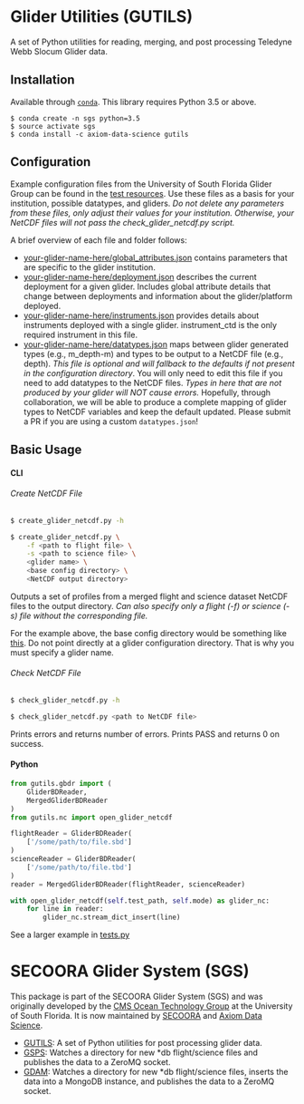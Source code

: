 # Glider Utilities (GUTILS)

A set of Python utilities for reading, merging, and post processing Teledyne Webb Slocum Glider data.


## Installation

Available through [`conda`](http://conda.pydata.org/docs/install/quick.html). This library requires Python 3.5 or above.

```
$ conda create -n sgs python=3.5
$ source activate sgs
$ conda install -c axiom-data-science gutils
```


## Configuration

Example configuration files from the University of South Florida Glider Group can be found in the [test resources](https://github.com/axiom-data-science/GUTILS/tree/master/tests/resources/usf-bass).  Use these files as a basis for your institution, possible datatypes, and gliders.  *Do not delete any parameters from these files, only adjust their values for your institution.  Otherwise, your NetCDF files will not pass the check_glider_netcdf.py script.*

A brief overview of each file and folder follows:

* [your-glider-name-here/global_attributes.json](https://github.com/axiom-data-science/GUTILS/blob/master/tests/resources/usf-bass/global_attributes.json) contains parameters that are specific to the glider institution.
* [your-glider-name-here/deployment.json](https://github.com/axiom-data-science/GUTILS/blob/master/tests/resources/usf-bass/deployment.json) describes the current deployment for a given glider.  Includes global attribute details that change between deployments and information about the glider/platform deployed.
* [your-glider-name-here/instruments.json](https://github.com/axiom-data-science/GUTILS/blob/master/tests/resources/usf-bass/instruments.json) provides details about instruments deployed with a single glider.  instrument_ctd is the only required instrument in this file.
* [your-glider-name-here/datatypes.json](https://github.com/axiom-data-science/GUTILS/blob/master/tests/resources/usf-bass/datatypes.json) maps between glider generated types (e.g., m_depth-m) and types to be output to a NetCDF file (e.g., depth). *This file is optional and will fallback to the defaults if not present in the configuration directory*. You will only need to edit this file if you need to add datatypes to the NetCDF files.  *Types in here that are not produced by your glider will NOT cause errors.*  Hopefully, through collaboration, we will be able to produce a complete mapping of glider types to NetCDF variables and keep the default updated. Please submit a PR if you are using a custom `datatypes.json`!

## Basic Usage

#### CLI

###### Create NetCDF File

```bash
$ create_glider_netcdf.py -h
```

```bash
$ create_glider_netcdf.py \
    -f <path to flight file> \
    -s <path to science file> \
    <glider name> \
    <base config directory> \
    <NetCDF output directory>
```

Outputs a set of profiles from a merged flight and science dataset NetCDF files to the output directory.  *Can also specify only a flight (-f) or science (-s) file without the corresponding file.*

For the example above, the base config directory would be something like [this](https://github.com/axiom-data-science/GUTILS/tree/master/tests/resources/).  Do not point directly at a glider configuration directory.  That is why you must specify a glider name.

###### Check NetCDF File

```bash
$ check_glider_netcdf.py -h
```

```bash
$ check_glider_netcdf.py <path to NetCDF file>
```

Prints errors and returns number of errors.  Prints PASS and returns 0 on success.


#### Python

```python
from gutils.gbdr import (
    GliderBDReader,
    MergedGliderBDReader
)
from gutils.nc import open_glider_netcdf

flightReader = GliderBDReader(
    ['/some/path/to/file.sbd']
)
scienceReader = GliderBDReader(
    ['/some/path/to/file.tbd']
)
reader = MergedGliderBDReader(flightReader, scienceReader)

with open_glider_netcdf(self.test_path, self.mode) as glider_nc:
    for line in reader:
        glider_nc.stream_dict_insert(line)
```

See a larger example in [tests.py](https://github.com/axiom-data-science/GUTILS/blob/master/tests/test_nc.py)



# SECOORA Glider System (SGS)

This package is part of the SECOORA Glider System (SGS) and was originally developed by the [CMS Ocean Technology Group](http://www.marine.usf.edu/COT/) at the University of South Florida. It is now maintained by [SECOORA](http://secoora.org) and [Axiom Data Science](http://axiomdatascience.com).

* [GUTILS](https://github.com/axiom-data-science/GUTILS): A set of Python utilities for post processing glider data.
* [GSPS](https://github.com/axiom-data-science/GSPS): Watches a directory for new *db flight/science files and publishes the data to a ZeroMQ socket.
* [GDAM](https://github.com/axiom-data-science/GDAM): Watches a directory for new *db flight/science files, inserts the data into a MongoDB instance, and publishes the data to a ZeroMQ socket.
